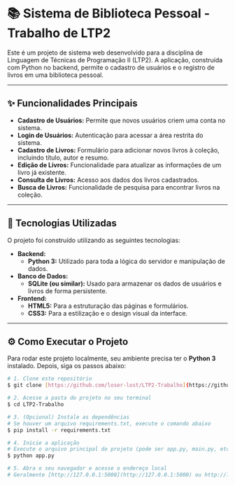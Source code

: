 # 📚 Sistema de Biblioteca Pessoal - Trabalho de LTP2

Este é um projeto de sistema web desenvolvido para a disciplina de Linguagem de Técnicas de Programação II (LTP2). A aplicação, construída com Python no backend, permite o cadastro de usuários e o registro de livros em uma biblioteca pessoal.

---

## ✨ Funcionalidades Principais

* **Cadastro de Usuários:** Permite que novos usuários criem uma conta no sistema.
* **Login de Usuários:** Autenticação para acessar a área restrita do sistema.
* **Cadastro de Livros:** Formulário para adicionar novos livros à coleção, incluindo título, autor e resumo.
* **Edição de Livros:** Funcionalidade para atualizar as informações de um livro já existente.
* **Consulta de Livros:** Acesso aos dados dos livros cadastrados.
* **Busca de Livros:** Funcionalidade de pesquisa para encontrar livros na coleção.

---

## 🚀 Tecnologias Utilizadas

O projeto foi construído utilizando as seguintes tecnologias:

* **Backend:**
    * **Python 3:** Utilizado para toda a lógica do servidor e manipulação de dados.
* **Banco de Dados:**
    * **SQLite (ou similar):** Usado para armazenar os dados de usuários e livros de forma persistente.
* **Frontend:**
    * **HTML5:** Para a estruturação das páginas e formulários.
    * **CSS3:** Para a estilização e o design visual da interface.

---

## ⚙️ Como Executar o Projeto

Para rodar este projeto localmente, seu ambiente precisa ter o **Python 3** instalado. Depois, siga os passos abaixo:

```bash
# 1. Clone este repositório
$ git clone [https://github.com/loser-lost/LTP2-Trabalho](https://github.com/loser-lost/LTP2-Trabalho)

# 2. Acesse a pasta do projeto no seu terminal
$ cd LTP2-Trabalho

# 3. (Opcional) Instale as dependências
# Se houver um arquivo requirements.txt, execute o comando abaixo
$ pip install -r requirements.txt

# 4. Inicie a aplicação
# Execute o arquivo principal do projeto (pode ser app.py, main.py, etc.)
$ python app.py

# 5. Abra o seu navegador e acesse o endereço local
# Geralmente [http://127.0.0.1:5000](http://127.0.0.1:5000) ou http://localhost:5000

